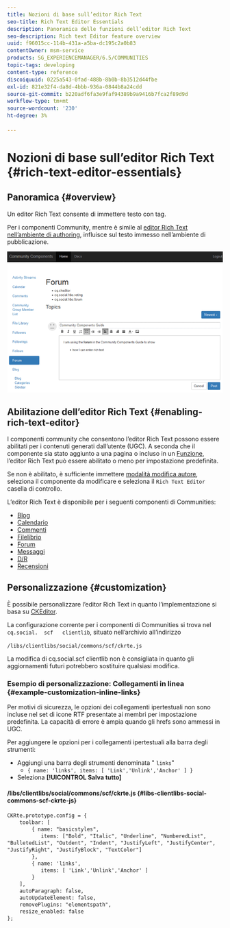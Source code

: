 ```yaml
---
title: Nozioni di base sull’editor Rich Text
seo-title: Rich Text Editor Essentials
description: Panoramica delle funzioni dell’editor Rich Text
seo-description: Rich text Editor feature overview
uuid: f96015cc-114b-431a-a5ba-dc195c2a0b83
contentOwner: msm-service
products: SG_EXPERIENCEMANAGER/6.5/COMMUNITIES
topic-tags: developing
content-type: reference
discoiquuid: 0225a543-0fad-488b-8b0b-8b3512d44fbe
exl-id: 821e32f4-da8d-4bbb-936a-0844b8a24cdd
source-git-commit: b220adf6fa3e9faf94389b9a9416b7fca2f89d9d
workflow-type: tm+mt
source-wordcount: '230'
ht-degree: 3%

---
```


# Nozioni di base sull’editor Rich Text {#rich-text-editor-essentials}

## Panoramica {#overview}

Un editor Rich Text consente di immettere testo con tag.

Per i componenti Community, mentre è simile al [editor Rich Text nell’ambiente di authoring](../../help/sites-authoring/rich-text-editor.md), influisce sul testo immesso nell’ambiente di pubblicazione.

![editor Rich Text](assets/rich-text-editor.png)

## Abilitazione dell’editor Rich Text {#enabling-rich-text-editor}

I componenti community che consentono l’editor Rich Text possono essere abilitati per i contenuti generati dall’utente (UGC). A seconda che il componente sia stato aggiunto a una pagina o incluso in un [Funzione](functions.md), l’editor Rich Text può essere abilitato o meno per impostazione predefinita.

Se non è abilitato, è sufficiente immettere [modalità modifica autore](sites-console.md#authoring-site-content), seleziona il componente da modificare e seleziona il `Rich Text Editor` casella di controllo.

L’editor Rich Text è disponibile per i seguenti componenti di Communities:

* [Blog](blog-feature.md)
* [Calendario](calendar.md)
* [Commenti](comments.md)
* [Filelibrio](file-library.md)
* [Forum](forum.md)
* [Messaggi](configure-messaging.md)
* [D/R](working-with-qna.md)
* [Recensioni](reviews.md)

## Personalizzazione {#customization}

È possibile personalizzare l’editor Rich Text in quanto l’implementazione si basa su [CKEditor](https://www.ckeditor.com/).

La configurazione corrente per i componenti di Communities si trova nel `cq.social.  scf   clientlib`, situato nell’archivio all’indirizzo

`/libs/clientlibs/social/commons/scf/ckrte.js`

La modifica di cq.social.scf clientlib non è consigliata in quanto gli aggiornamenti futuri potrebbero sostituire qualsiasi modifica.

### Esempio di personalizzazione: Collegamenti in linea {#example-customization-inline-links}

Per motivi di sicurezza, le opzioni dei collegamenti ipertestuali non sono incluse nel set di icone RTF presentate ai membri per impostazione predefinita. La capacità di errore è ampia quando gli hrefs sono ammessi in UGC.

Per aggiungere le opzioni per i collegamenti ipertestuali alla barra degli strumenti:

* Aggiungi una barra degli strumenti denominata &quot; `links`&quot;
   * `{ name: 'links', items: [ 'Link','Unlink','Anchor' ] }`
* Seleziona **[!UICONTROL Salva tutto]**

#### /libs/clientlibs/social/commons/scf/ckrte.js {#libs-clientlibs-social-commons-scf-ckrte-js}

```
CKRte.prototype.config = {
    toolbar: [
        { name: "basicstyles",
           items: ["Bold", "Italic", "Underline", "NumberedList", "BulletedList", "Outdent", "Indent", "JustifyLeft", "JustifyCenter", "JustifyRight", "JustifyBlock", "TextColor"]
        },
        { name: 'links',
           items: [ 'Link','Unlink','Anchor' ]
        }
    ],
    autoParagraph: false,
    autoUpdateElement: false,
    removePlugins: "elementspath",
    resize_enabled: false
};
```
